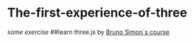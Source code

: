 # The-first-experience-of-three
*some exercise*
##learn three.js by <a href="https://www.bilibili.com/video/BV1wY4y1h765/?spm_id_from=333.999.0.0&vd_source=c107024f20c7ed8ec1be5d71c0009bff">Bruno Simon`s course<a>
